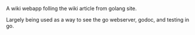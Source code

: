 A wiki webapp folling the wiki article from golang site.

Largely being used as a way to see the go webserver, godoc, and testing in go.
